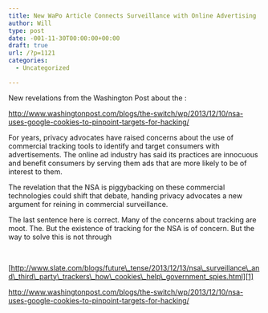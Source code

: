 ```yaml
---
title: New WaPo Article Connects Surveillance with Online Advertising
author: Will
type: post
date: -001-11-30T00:00:00+00:00
draft: true
url: /?p=1121
categories:
  - Uncategorized

---
```

New revelations from the Washington Post about the :

<http://www.washingtonpost.com/blogs/the-switch/wp/2013/12/10/nsa-uses-google-cookies-to-pinpoint-targets-for-hacking/>

For years, privacy advocates have raised concerns about the use of commercial tracking tools to identify and target consumers with advertisements. The online ad industry has said its practices are innocuous and benefit consumers by serving them ads that are more likely to be of interest to them.

The revelation that the NSA is piggybacking on these commercial technologies could shift that debate, handing privacy advocates a new argument for reining in commercial surveillance.

The last sentence here is correct. Many of the concerns about tracking are moot. The. But the existence of tracking for the NSA is of concern. But the way to solve this is not through

&nbsp;

[http://www.slate.com/blogs/future\_tense/2013/12/13/nsa\_surveillance\_and\_third\_party\_trackers\_how\_cookies\_help\_government_spies.html][1]

<http://www.washingtonpost.com/blogs/the-switch/wp/2013/12/10/nsa-uses-google-cookies-to-pinpoint-targets-for-hacking/>

&nbsp;

&nbsp;

&nbsp;

&nbsp;

 [1]: http://www.slate.com/blogs/future_tense/2013/12/13/nsa_surveillance_and_third_party_trackers_how_cookies_help_government_spies.html